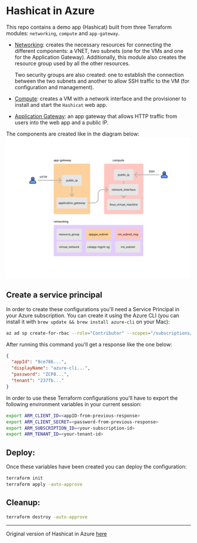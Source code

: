 # Hashicat in Azure

This repo contains a demo app (Hashicat) built from three Terraform modules: `networking`, `compute` and `app-gateway`.

- [Networking](./networking/): creates the necessary resources for connecting the different components: a VNET, two subnets (one for the VMs and one for the Application Gateway). Additionally, this module also creates the resource group used by all the other resources.

    Two security groups are also created: one to establish the connection between the two subnets and another to allow SSH traffic to the VM (for configuration and management).

- [Compute](./compute/): creates a VM with a network interface and the provisioner to install and start the `Hashicat` web app.

- [Application Gateway](./app-gateway/): an app gateway that allows HTTP traffic from users into the web app and a public IP.

The components are created like in the diagram below:
![Infrastructure_diagram](./src/diagram.png)

## Create a service principal

In order to create these configurations you'll need a Service Principal in your Azure subscription. You can create it using the Azure CLI (you can install it with `brew update && brew install azure-cli` on your Mac):

```bash
az ad sp create-for-rbac --role="Contributor" --scopes="/subscriptions/<SUBSCRIPTION_ID>"
```

After running this command you'll get a response like the one below:

```json
{
  "appId": "9ce786...",
  "displayName": "azure-cli...",
  "password": "ZCP8...",
  "tenant": "237fb..."
}
``` 
In order to use these Terraform configurations you'll have to export the following environment variables in your current session:

```bash
export ARM_CLIENT_ID=<appID-from-previous-response>
export ARM_CLIENT_SECRET=<password-from-previous-response>
export ARM_SUBSCRIPTION_ID=<your-subscription-id>     
export ARM_TENANT_ID=<your-tenant-id>  
```

## Deploy:
Once these variables have been created you can deploy the configuration:

```bash
terraform init
terraform apply -auto-approve
```

## Cleanup:

```bash
terraform destroy -auto-approve
```

---
Original version of Hashicat in Azure [here](https://github.com/hashicorp/hashicat-azure)
